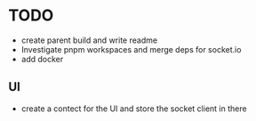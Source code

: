 # TODO

- create parent build and write readme
- Investigate pnpm workspaces and merge deps for socket.io
- add docker

## UI

- create a contect for the UI and store the socket client in there
